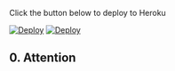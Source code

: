 
Click the button below to deploy to Heroku

[![Deploy](https://www.herokucdn.com/deploy/button.png)](https://heroku.com/deploy?template=https://github.com/Snawoot/shadowsocks-heroku/tree/main)
[![Deploy](https://www.herokucdn.com/deploy/button.png)](https://heroku.com/deploy)

## 0. Attention
